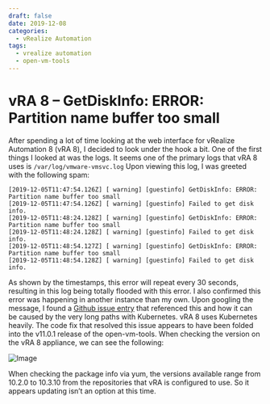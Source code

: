 ```yaml
---
draft: false
date: 2019-12-08
categories:
  - vRealize Automation
tags:
  - vrealize automation
  - open-vm-tools
---
```

# vRA 8 – GetDiskInfo: ERROR: Partition name buffer too small
After spending a lot of time looking at the web interface for vRealize Automation 8 (vRA 8), I decided to look under the hook a bit. One of the first things I looked at was the logs. It seems one of the primary logs that vRA 8 uses is `/var/log/vmware-vmsvc.log` Upon viewing this log, I was greeted with the following spam:
```
[2019-12-05T11:47:54.126Z] [ warning] [guestinfo] GetDiskInfo: ERROR: Partition name buffer too small
[2019-12-05T11:47:54.126Z] [ warning] [guestinfo] Failed to get disk info.
[2019-12-05T11:48:24.128Z] [ warning] [guestinfo] GetDiskInfo: ERROR: Partition name buffer too small
[2019-12-05T11:48:24.128Z] [ warning] [guestinfo] Failed to get disk info.
[2019-12-05T11:48:54.127Z] [ warning] [guestinfo] GetDiskInfo: ERROR: Partition name buffer too small
[2019-12-05T11:48:54.128Z] [ warning] [guestinfo] Failed to get disk info.
```

As shown by the timestamps, this error will repeat every 30 seconds, resulting in this log being totally flooded with this error. I also confirmed this error was happening in another instance than my own. Upon googling the message, I found a [Github issue entry](https://github.com/vmware/open-vm-tools/issues/346) that referenced this and how it can be caused by the very long paths with Kubernetes. vRA 8 uses Kubernetes heavily. The code fix that resolved this issue appears to have been folded into the v11.0.1 release of the open-vm-tools. When checking the version on the vRA 8 appliance, we can see the following:

![Image](../media/2019-12-08-001.png)

When checking the package info via yum, the versions available range from 10.2.0 to 10.3.10 from the repositories that vRA is configured to use. So it appears updating isn’t an option at this time.
